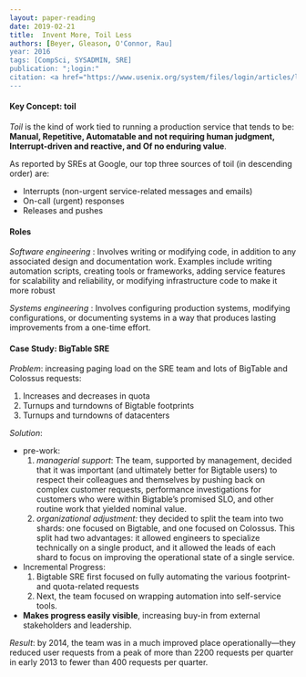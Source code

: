 ```yaml
---
layout: paper-reading
date: 2019-02-21
title:  Invent More, Toil Less
authors: [Beyer, Gleason, O'Connor, Rau]
year: 2016
tags: [CompSci, SYSADMIN, SRE]
publication: ";login:"
citation: <a href="https://www.usenix.org/system/files/login/articles/login_fall16_08_beyer.pdf"> Invent More, Toil Less </a> in <em>;login:</em> at USENIX.
---
```


#### Key Concept: **toil**

*Toil* is the kind of work tied to running a production service that tends to be: **Manual, Repetitive, Automatable and not requiring human judgment, Interrupt-driven and reactive, and Of no enduring value**.

As reported by SREs at Google, our top three sources of toil (in descending order) are:
- Interrupts (non-urgent service-related messages and emails)
- On-call (urgent) responses
- Releases and pushes

#### Roles 

*Software engineering*
: Involves writing or modifying code, in addition to any associated design and documentation work. Examples include writing automation scripts, creating tools or frameworks, adding service features for scalability and reliability, or modifying infrastructure code to make it more robust

*Systems engineering*
: Involves configuring production systems, modifying configurations, or documenting systems in a way that produces lasting improvements from a one-time effort.

#### Case Study: BigTable SRE
*Problem*: increasing paging load on the SRE team and lots of BigTable and Colossus requests:
1. Increases and decreases in quota
2. Turnups and turndowns of Bigtable footprints
3. Turnups and turndowns of datacenters

*Solution*: 
- pre-work:
    1. *managerial support*: The team, supported by management, decided that it was important (and ultimately better for Bigtable users) to respect their colleagues and themselves by pushing back on complex customer requests, performance investigations for customers who were within Bigtable’s promised SLO, and other routine work that yielded nominal value.
    2. *organizational adjustment:* they decided to split the team into two shards: one focused on Bigtable, and one focused on Colossus. This split had two advantages: it allowed engineers to specialize technically on a single product, and it allowed the leads of each shard to focus on improving the operational state of a single service.
- Incremental Progress:
    1. Bigtable SRE first focused on fully automating the various footprint- and quota-related requests
    2. Next, the team focused on wrapping automation into self-service tools.
- **Makes progress easily visible**, increasing buy-in from external stakeholders and leadership.

*Result*: by 2014, the team was in a much improved place operationally—they reduced user requests from a peak of more than 2200 requests per quarter in early 2013 to fewer than 400 requests per quarter.



